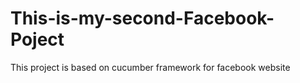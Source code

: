 # This-is-my-second-Facebook-Poject
This project is based on cucumber framework for facebook website
